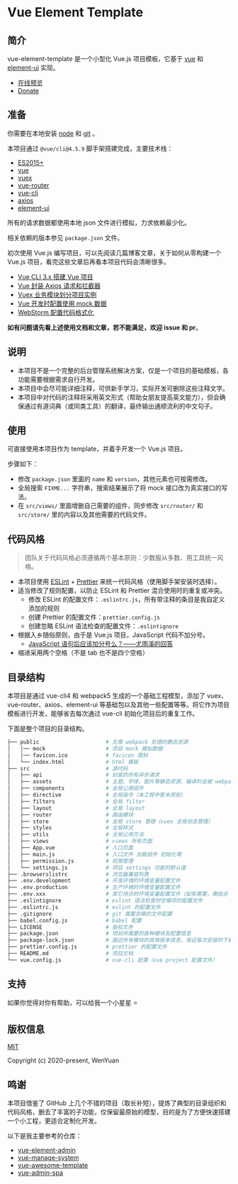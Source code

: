 # Vue Element Template

## 简介

vue-element-template 是一个小型化 Vue.js 项目模板，它基于 [vue](https://cn.vuejs.org/) 和 [element-ui](https://element.eleme.cn/) 实现。

* [在线预览](http://vue-ele-tpl.wenyuanblog.com/)
* [Donate](https://www.wenyuanblog.com/gift.html)

## 准备

你需要在本地安装 [node](https://nodejs.org/) 和 [git](https://git-scm.com/) 。

本项目通过 `@vue/cli@4.5.9` 脚手架搭建完成，主要技术栈：

* [ES2015+](http://es6.ruanyifeng.com/)
* [vue](https://cn.vuejs.org/)
* [vuex](https://vuex.vuejs.org/zh/)
* [vue-router](https://router.vuejs.org/zh/)
* [vue-cli](https://cli.vuejs.org/zh/)
* [axios](https://github.com/axios/axios)
* [element-ui](https://element.eleme.cn/)

所有的请求数据都使用本地 json 文件进行模拟，力求依赖最少化。

相关依赖的版本参见 `package.json` 文件。

初次使用 Vue.js 编写项目，可以先阅读几篇博客文章，关于如何从零构建一个 Vue.js 项目，看完这些文章后再看本项目代码会清晰很多。

* [Vue CLI 3.x 搭建 Vue 项目](https://www.wenyuanblog.com/blogs/vue-cli3x-to-create-vue-project.html)
* [Vue 封装 Axios 请求和拦截器](https://www.wenyuanblog.com/blogs/vue-axios-interceptors-packaging.html)
* [Vuex 业务模块划分项目实例](https://www.wenyuanblog.com/blogs/vue-vuex-module-division-in-real-project.html)
* [Vue 开发时配置使用 mock 数据](https://www.wenyuanblog.com/blogs/vue-use-mock-data-when-developing.html)
* [WebStorm 配置代码格式化](https://www.wenyuanblog.com/blogs/webstorm-eslint-prettier-reformat-code.html)

**如有问题请先看上述使用文档和文章，若不能满足，欢迎 issue 和 pr**。

## 说明

* 本项目不是一个完整的后台管理系统解决方案，仅是一个项目的基础模板，各功能需要根据需求自行开发。
* 本项目中会尽可能详细注释，可供新手学习，实际开发可删除这些注释文字。
* 本项目中对代码的注释将采用英文形式（帮助女朋友提高英文能力），但会确保通过有道词典（或同类工具）的翻译，最终输出通顺流利的中文句子。

## 使用

可直接使用本项目作为 template，并着手开发一个 Vue.js 项目。

步骤如下：

* 修改 `package.json` 里面的 `name` 和 `version`，其他元素也可按需修改。
* 全局搜索 `FIXME...` 字符串，搜索结果展示了将 mock 接口改为真实接口的写法。
* 在 `src/views/` 里面增删自己需要的组件，同步修改 `src/router/` 和 `src/store/` 里的内容以及其他需要的代码文件。

## 代码风格

> 团队关于代码风格必须遵循两个基本原则：少数服从多数、用工具统一风格。

* 本项目使用 [ESLint](https://github.com/eslint/eslint) + [Prettier](https://github.com/prettier/prettier) 来统一代码风格（使用脚手架安装时选择）。
* 适当修改了规则配置，以防止 ESLint 和 Prettier 混合使用时的重复或冲突。
  * 修改 ESLint 的配置文件：`.eslintrc.js`，所有带注释的条目是我自定义添加的规则
  * 创建 Prettier 的配置文件：`prettier.config.js`
  * 创建忽略 ESLint 语法检查的配置文件：`.eslintignore`
* 根据入乡随俗原则，由于是 Vue.js 项目，JavaScript 代码不加分号。
  * [JavaScript 语句后应该加分号么？——尤雨溪的回答](https://www.zhihu.com/question/20298345/answer/49551142)
* 缩进采用两个空格（不是 tab 也不是四个空格）

## 目录结构

本项目是通过 vue-cli4 和 webpack5 生成的一个基础工程模型，添加了 vuex、vue-router、axios、element-ui 等基础包以及其他一些配置等等。将它作为项目模板进行开发，能够省去每次通过 vue-cli 初始化项目后的重复工作。

下面是整个项目的目录结构。

```bash
├── public                     # 无需 webpack 处理的静态资源
│   │── mock                   # 项目 mock 模拟数据
│   │── favicon.ico            # favicon 图标
│   └── index.html             # html 模板
├── src                        # 源代码
│   ├── api                    # 封装的所有异步请求
│   ├── assets                 # 主题、字体、图片等静态资源，编译时会被 webpack 处理
│   ├── components             # 全局公用组件
│   ├── directive              # 全局指令（本工程中暂未用到）
│   ├── filters                # 全局 filter
│   ├── layout                 # 全局 layout
│   ├── router                 # 路由模块
│   ├── store                  # 全局 store 管理（vuex 全局状态管理）
│   ├── styles                 # 全局样式
│   ├── utils                  # 全局公用方法
│   ├── views                  # views 所有页面
│   ├── App.vue                # 入口页面
│   ├── main.js                # 入口文件 加载组件 初始化等
│   ├── permission.js          # 权限管理
│   └── settings.js            # 项目 settings 功能的默认值
├── .browserslistrc            # 浏览器兼容列表
├── .env.development           # 开发环境的环境变量配置文件
├── .env.production            # 生产环境的环境变量配置文件
├── .env.xxx                   # 其它场合的环境变量配置文件（如有需要，需结合 package.json 中的 scripts）
├── .eslintignore              # eslint 语法检查时忽略项的配置文件
├── .eslintrc.js               # eslint 的配置文件
├── .gitignore                 # git 需要忽略的文件配置
├── babel.config.js            # babel 配置
├── LICENSE                    # 版权文件
├── package.json               # 项目所需要的各种模块及配置信息
├── package-lock.json          # 描述所有模块的具体版本信息，保证每次安装时下载大版本号前提下的最新版本
├── prettier.config.js         # prettier 的配置文件
├── README.md                  # 项目文档
└── vue.config.js              # vue-cli 配置（vue project 配置文件）
```

## 支持

如果你觉得对你有帮助，可以给我一个小星星 ⭐️

## 版权信息

[MIT](https://opensource.org/licenses/MIT)

Copyright (c) 2020-present, WenYuan

## 鸣谢

本项目借鉴了 GitHub 上几个不错的项目（取长补短），提炼了典型的目录组织和代码风格，删去了丰富的子功能，仅保留最原始的模型，目的是为了方便快速搭建一个小工程，更适合定制化开发。

以下是我主要参考的仓库：

* [vue-element-admin](https://github.com/PanJiaChen/vue-element-admin)
* [vue-manage-system](https://github.com/lin-xin/vue-manage-system)
* [vue-awesome-template](https://github.com/BryanAdamss/vue-awesome-template)
* [vue-admin-spa](https://github.com/lss5270/vue-admin-spa)
